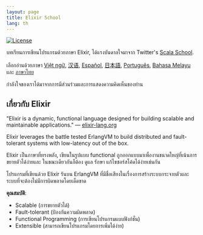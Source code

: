 ```yaml
---
layout: page
title: Elixir School
lang: th
---
```


[![License](http://img.shields.io/badge/license-MIT-brightgreen.svg)](http://opensource.org/licenses/MIT)

บทเรียนการเขียนโปรแกรมด้วยภาษา Elixir, ได้แรงบันดาลใจมาจาก Twitter's [Scala School](http://twitter.github.io/scala_school/).

เลือกอ่านด้วยภาษา [Việt ngữ][vi], [汉语][cn], [Español][es], [日本語][jp], [Português][pt], [Bahasa Melayu][my] และ [ภาษาไทย][th]

[cn]: https://elixirschool.com/cn/
[es]: https://elixirschool.com/es/
[jp]: https://elixirschool.com/jp/
[pt]: https://elixirschool.com/pt/
[vi]: https://elixirschool.com/vi/
[my]: https://elixirschool.com/my/
[th]: https://elixirschool.com/th/

กำลังใจของเราได้มาจากการมีส่วนร่วมและการแสดงความคิดเห็นของท่าน

## เกี่ยวกับ  Elixir

"Elixir is a dynamic, functional language designed for building scalable and maintainable applications." — [elixir-lang.org](http://elixir-lang.org/)

Elixir leverages the battle tested ErlangVM to build distributed and fault-tolerant systems with low-latency out of the box.

Elixir เป็นภาษาที่ทรงพลัง, เขียนในรูปแบบ functional ถูกออกแบบมาเพื่องานขนาดใหญ่ที่เน้นการขยายตัวได้ง่ายและ
ในขณะเดียวกันก็ต้อง ดูแล รักษา แก้ไขซอร์สโค้ดได้ง่ายเช่นกัน

โปรแกรมที่เขียนด้วย Elixir รันบน ErlangVM ที่มีชื่อเสียงในเรื่องการสร้างระบบกระจายตัวและระบบที่จะต้องไม่มีการผิดพลาดโดยเด็ดขาด

__คุณสมบัติ__:

+ Scalable (การขยายตัวได้)
+ Fault-tolerant (ป้องกันความผิดพลาด)
+ Functional Programming (การเขียนโปรแกรมแบบฟังก์ชั่น)
+ Extensible (สามารถเขียนโปรแกรมโดยการเพิ่มได้ง่าย)
